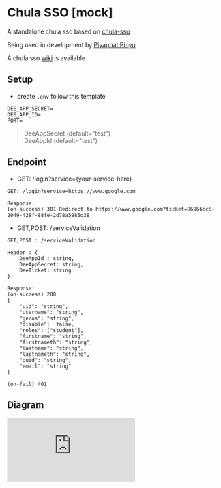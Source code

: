 # Chula SSO [mock]
A standalone chula sso based on [chula-sso](https://account.it.chula.ac.th/wiki/doku.php)

Being used in development by [Piyaphat Pinyo](https://www.github.com/remove158)

A chula sso [wiki](https://account.it.chula.ac.th/wiki/doku.php?id=how_does_it_work) is available.
## Setup
- create `.env` follow this template
```
DEE_APP_SECRET=
DEE_APP_ID=
PORT=
```
> DeeAppSecret (default="test") </br>
> DeeAppId (default="test")

## Endpoint
- GET: /login?service={your-service-here}
```
GET: /login?service=https://www.google.com

Response: 
(on-success) 301 Redirect to https://www.google.com?ticket=86966dc5-2049-428f-88fe-2d78a5985d38
```
- GET,POST: /serviceValidation

```
GET,POST : /serviceValidation

Header : {
	DeeAppId : string, 
	DeeAppSecret: string, 
	DeeTicket: string
}

Response: 
(on-success) 200
{ 
	"uid": "string",
	"username": "string",
	"gecos": "string",
	"disable":  false,
	"roles": ["student"],
	"firstname": "string",
	"firstnameth": "string",
	"lastname": "string",
	"lastnameth": "string",
	"ouid": "string",
	"email": "string"
}

(on-fail) 401

```
## Diagram 
![chula-sso](https://account.it.chula.ac.th/wiki/lib/plugins/plantuml/img.php?width=0&height=0&title=PlantUML%20Graph&align=&version=2011-07-16&md5=f8f62ed0420593df3f158216f286b820)
